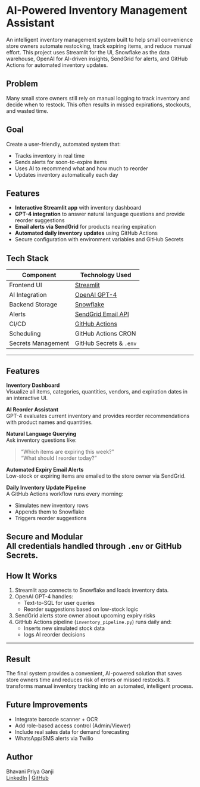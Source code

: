 # AI-Powered Inventory Management Assistant

An intelligent inventory management system built to help small convenience store owners automate restocking, track expiring items, and reduce manual effort. This project uses Streamlit for the UI, Snowflake as the data warehouse, OpenAI for AI-driven insights, SendGrid for alerts, and GitHub Actions for automated inventory updates.

## Problem

Many small store owners still rely on manual logging to track inventory and decide when to restock. This often results in missed expirations, stockouts, and wasted time.

## Goal

Create a user-friendly, automated system that:
- Tracks inventory in real time
- Sends alerts for soon-to-expire items
- Uses AI to recommend what and how much to reorder
- Updates inventory automatically each day

## Features

- **Interactive Streamlit app** with inventory dashboard
- **GPT-4 integration** to answer natural language questions and provide reorder suggestions
- **Email alerts via SendGrid** for products nearing expiration
- **Automated daily inventory updates** using GitHub Actions
- Secure configuration with environment variables and GitHub Secrets

## Tech Stack
| Component        | Technology Used |
|------------------|-----------------|
| Frontend UI      | [Streamlit](https://streamlit.io/) |
| AI Integration   | [OpenAI GPT-4](https://openai.com/) |
| Backend Storage  | [Snowflake](https://www.snowflake.com/) |
| Alerts           | [SendGrid Email API](https://sendgrid.com/) |
| CI/CD            | [GitHub Actions](https://docs.github.com/en/actions) |
| Scheduling       | GitHub Actions CRON |
| Secrets Management | GitHub Secrets & `.env` |

---
## Features
**Inventory Dashboard**  
Visualize all items, categories, quantities, vendors, and expiration dates in an interactive UI.

**AI Reorder Assistant**  
GPT-4 evaluates current inventory and provides reorder recommendations with product names and quantities.

**Natural Language Querying**  
Ask inventory questions like:  
> “Which items are expiring this week?”  
> “What should I reorder today?”

**Automated Expiry Email Alerts**  
Low-stock or expiring items are emailed to the store owner via SendGrid.

**Daily Inventory Update Pipeline**  
A GitHub Actions workflow runs every morning:
- Simulates new inventory rows
- Appends them to Snowflake
- Triggers reorder suggestions

**Secure and Modular**  
All credentials handled through `.env` or GitHub Secrets.
---

## How It Works

1. Streamlit app connects to Snowflake and loads inventory data.
2. OpenAI GPT-4 handles:
   - Text-to-SQL for user queries
   - Reorder suggestions based on low-stock logic
3. SendGrid alerts store owner about upcoming expiry risks
4. GitHub Actions pipeline (`inventory_pipeline.py`) runs daily and:
   - Inserts new simulated stock data
   - logs AI reorder decisions
---

## Result

The final system provides a convenient, AI-powered solution that saves store owners time and reduces risk of errors or missed restocks. It transforms manual inventory tracking into an automated, intelligent process.

## Future Improvements
- Integrate barcode scanner + OCR
- Add role-based access control (Admin/Viewer)
- Include real sales data for demand forecasting
- WhatsApp/SMS alerts via Twilio

## Author
Bhavani Priya Ganji  
[LinkedIn](https://www.linkedin.com/in/bhavani-priya45/) | [GitHub](https://github.com/Bhavani458)

